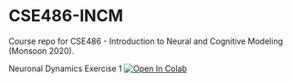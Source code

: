 # CSE486-INCM
Course repo for CSE486 - Introduction to Neural and Cognitive Modeling (Monsoon 2020).

Neuronal Dynamics Exercise 1
[![Open In Colab](https://colab.research.google.com/assets/colab-badge.svg)](https://colab.research.google.com/github/krishnbera/CSE486-INCM/blob/master/INCM_ND_Ex1.ipynb)
